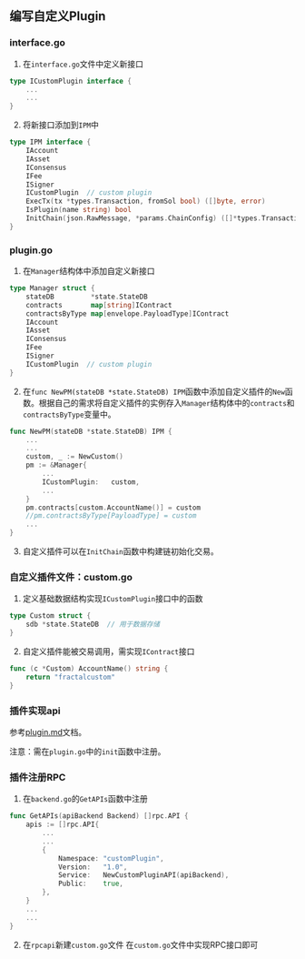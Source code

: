 ## 编写自定义Plugin
### interface.go
1. 在`interface.go`文件中定义新接口
```go
type ICustomPlugin interface {
    ...
    ...
}
```
2. 将新接口添加到`IPM`中
```go
type IPM interface {
	IAccount
	IAsset
	IConsensus
	IFee
	ISigner
	ICustomPlugin  // custom plugin
	ExecTx(tx *types.Transaction, fromSol bool) ([]byte, error)
	IsPlugin(name string) bool
	InitChain(json.RawMessage, *params.ChainConfig) ([]*types.Transaction, error)
}
```
### plugin.go
1. 在`Manager`结构体中添加自定义新接口
```go
type Manager struct {
	stateDB         *state.StateDB
	contracts       map[string]IContract
	contractsByType map[envelope.PayloadType]IContract
	IAccount
	IAsset
	IConsensus
	IFee
	ISigner
	ICustomPlugin  // custom plugin
}
```
2. 在`func NewPM(stateDB *state.StateDB) IPM`函数中添加自定义插件的`New`函数。根据自己的需求将自定义插件的实例存入`Manager`结构体中的`contracts`和`contractsByType`变量中。
```go
func NewPM(stateDB *state.StateDB) IPM {
    ...
    ...
	custom, _ := NewCustom()
	pm := &Manager{
	    ...
		ICustomPlugin:   custom,
		...
	}
	pm.contracts[custom.AccountName()] = custom
	//pm.contractsByType[PayloadType] = custom
	...
}
```
3. 自定义插件可以在`InitChain`函数中构建链初始化交易。
### 自定义插件文件：custom.go
1. 定义基础数据结构实现`ICustomPlugin`接口中的函数
```go
type Custom struct {
	sdb *state.StateDB  // 用于数据存储
}
```
2. 自定义插件能被交易调用，需实现`IContract`接口
```go
func (c *Custom) AccountName() string {
	return "fractalcustom"
}
```
### 插件实现api
参考[plugin.md](plugin.md)文档。  

注意：需在`plugin.go`中的`init`函数中注册。

### 插件注册RPC
1. 在`backend.go`的`GetAPIs`函数中注册
```go
func GetAPIs(apiBackend Backend) []rpc.API {
	apis := []rpc.API{
		...
		...
		{
			Namespace: "customPlugin",
			Version:   "1.0",
			Service:   NewCustomPluginAPI(apiBackend),
			Public:    true,
		},
	}
	...
	...
}
```
2. 在`rpcapi`新建`custom.go`文件
在`custom.go`文件中实现RPC接口即可